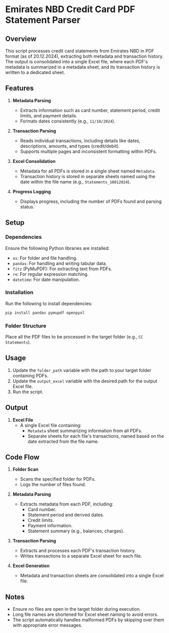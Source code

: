 # Emirates NBD Credit Card PDF Statement Parser

## Overview
This script processes credit card statements from Emirates NBD in PDF format (as of 20.12.2024), extracting both metadata and transaction history. The output is consolidated into a single Excel file, where each PDF's metadata is summarized in a metadata sheet, and its transaction history is written to a dedicated sheet.

## Features
1. **Metadata Parsing**
   - Extracts information such as card number, statement period, credit limits, and payment details.
   - Formats dates consistently (e.g., `11/10/2024`).

2. **Transaction Parsing**
   - Reads individual transactions, including details like dates, descriptions, amounts, and types (credit/debit).
   - Supports multiple pages and inconsistent formatting within PDFs.

3. **Excel Consolidation**
   - Metadata for all PDFs is stored in a single sheet named `Metadata`.
   - Transaction history is stored in separate sheets named using the date within the file name (e.g., `Statements_10012024`).

4. **Progress Logging**
   - Displays progress, including the number of PDFs found and parsing status.

## Setup

### Dependencies
Ensure the following Python libraries are installed:
- `os`: For folder and file handling.
- `pandas`: For handling and writing tabular data.
- `fitz` (PyMuPDF): For extracting text from PDFs.
- `re`: For regular expression matching.
- `datetime`: For date manipulation.

### Installation
Run the following to install dependencies:
```bash
pip install pandas pymupdf openpyxl
```

### Folder Structure
Place all the PDF files to be processed in the target folder (e.g., `CC Statements`).

## Usage
1. Update the `folder_path` variable with the path to your target folder containing PDFs.
2. Update the `output_excel` variable with the desired path for the output Excel file.
3. Run the script.

## Output
1. **Excel File**
   - A single Excel file containing:
     - `Metadata` sheet summarizing information from all PDFs.
     - Separate sheets for each file's transactions, named based on the date extracted from the file name.

## Code Flow
1. **Folder Scan**
   - Scans the specified folder for PDFs.
   - Logs the number of files found.

2. **Metadata Parsing**
   - Extracts metadata from each PDF, including:
     - Card number.
     - Statement period and derived dates.
     - Credit limits.
     - Payment information.
     - Statement summary (e.g., balances, charges).

3. **Transaction Parsing**
   - Extracts and processes each PDF's transaction history.
   - Writes transactions to a separate Excel sheet for each file.

4. **Excel Generation**
   - Metadata and transaction sheets are consolidated into a single Excel file.

## Notes
- Ensure no files are open in the target folder during execution.
- Long file names are shortened for Excel sheet naming to avoid errors.
- The script automatically handles malformed PDFs by skipping over them with appropriate error messages.

